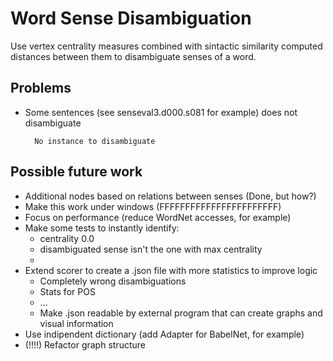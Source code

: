 # Word Sense Disambiguation

Use vertex centrality measures combined with sintactic similarity computed distances between them to disambiguate senses of a word.

## Problems
* Some sentences (see senseval3.d000.s081 for example) does not disambiguate

		No instance to disambiguate

## Possible future work
* Additional nodes based on relations between senses (Done, but how?)
* Make this work under windows (FFFFFFFFFFFFFFFFFFFFFFF)
* Focus on performance (reduce WordNet accesses, for example)
* Make some tests to instantly identify:		
	* centrality 0.0
	* disambiguated sense isn't the one with max centrality
	* 
* Extend scorer to create a .json file with more statistics to improve logic
	* Completely wrong disambiguations
	* Stats for POS
	* ...
	* Make .json readable by external program that can create graphs and visual information
* Use indipendent dictionary (add Adapter for BabelNet, for example)
* (!!!!) Refactor graph structure
